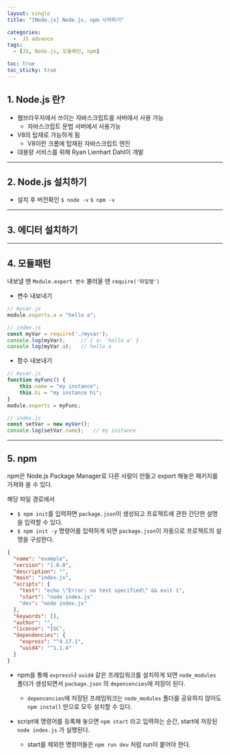 ```yaml
---
layout: single
title: "[Node.js] Node.js, npm 시작하기"

categories:
  -  JS advance
tags:
  - [JS, Node.js, 모듈패턴, npm]

toc: true
toc_sticky: true
---
```



## 1. Node.js 란?

- 웹브라우저에서 쓰이는 자바스크립트를 서버에서 사용 가능
  - 자바스크립트 문법 서버에서 사용가능
- V8의 탑재로 가능하게 됨
  - V8이란 크롬에 탑재된 자바스크립트 엔진
- 대용량 서비스를 위해 Ryan Lienhart Dahl이 개발

---

## 2. Node.js 설치하기

- 설치 후 버전확인
`$ node -v`
`$ npm -v` 

---

## 3. 에디터 설치하기

---

## 4. 모듈패턴

내보낼 땐 `Module.export 변수`
불러올 땐 `require('파일명')`

- 변수 내보내기

```js
// myvar.js
module.exports.a = "hello a";
```

```js
// index.js
const myVar = require('./myvar');
console.log(myVar);     // { a: 'hello a' }
console.log(myVar.a);   // hello a
```

- 함수 내보내기

```js
// myvar.js
function myFunc() {
    this.name = "my instance";
    this.hi = "my instance hi";
}
module.exports = myFunc;
```

```js
// index.js
const setVar = new myVar();
console.log(setVar.name);   // my instance
```

---

## 5. npm

npm은 Node.js Package Manager로 다른 사람이 만들고 export 해놓은 패키지를 가져와 쓸 수 있다.

해당 파일 경로에서
- `$ npm init`를 입력하면 `package.json`이 생성되고 프로젝트에 관한 간단한 설명을 입력할 수 있다. 
- `$ npm init -y` 명령어를 입력하게 되면 `package.json`이 자동으로 프로젝트의 설명을 구성한다.

```json
{
  "name": "example",
  "version": "1.0.0",
  "description": "",
  "main": "index.js",
  "scripts": {
    "test": "echo \"Error: no test specified\" && exit 1",
    "start": "node index.js"
    "dev": "node index.js"
  },
  "keywords": [],
  "author": "",
  "license": "ISC",
  "dependencies": {
    "express": "^4.17.1",
    "uuid4": "^1.1.4"
  }
}
```

- npm을 통해 `express`나 `uuid4` 같은 프레임워크를 설치하게 되면 `node_modules` 폴더가 생성되면서 `package.json` 의 `depencencies`에 저장이 된다.

  - `depencencies`에 저장된 프레임워크는 `node_modules` 폴더를 공유하지 않아도  `npm install` 만으로 모두 설치할 수 있다.

- script에 명령어를 등록해 놓으면 `npm start` 라고 입력하는 순간, start에 저장된 `node index.js` 가 실행된다.
  - start를 제외한 명령어들은 `npm run dev` 처럼 run이 붙어야 한다.